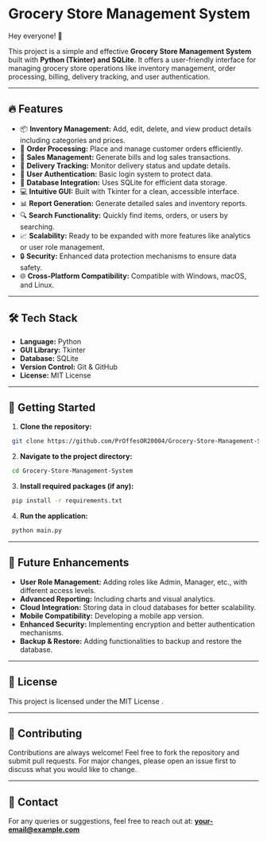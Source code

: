 # Grocery Store Management System

Hey everyone! 👋

This project is a simple and effective **Grocery Store Management System** built with **Python (Tkinter) and SQLite**. It offers a user-friendly interface for managing grocery store operations like inventory management, order processing, billing, delivery tracking, and user authentication.

---

## 🔥 Features
- 📦 **Inventory Management:** Add, edit, delete, and view product details including categories and prices. 
- 🛒 **Order Processing:** Place and manage customer orders efficiently. 
- 💸 **Sales Management:** Generate bills and log sales transactions. 
- 🚚 **Delivery Tracking:** Monitor delivery status and update details. 
- 👤 **User Authentication:** Basic login system to protect data. 
- 💾 **Database Integration:** Uses SQLite for efficient data storage. 
- 💻 **Intuitive GUI:** Built with Tkinter for a clean, accessible interface. 
- 📊 **Report Generation:** Generate detailed sales and inventory reports.  
- 🔍 **Search Functionality:** Quickly find items, orders, or users by searching.
- 📈 **Scalability:** Ready to be expanded with more features like analytics or user role management. 
- 🔒 **Security:** Enhanced data protection mechanisms to ensure data safety.
- 🌐 **Cross-Platform Compatibility:** Compatible with Windows, macOS, and Linux.

---

## 🛠 Tech Stack
- **Language:** Python  
- **GUI Library:** Tkinter  
- **Database:** SQLite  
- **Version Control:** Git & GitHub  
- **License:** MIT License

---

## 🚀 Getting Started
1. **Clone the repository:**  
```bash
 git clone https://github.com/PrOffesOR20004/Grocery-Store-Management-System.git
```

2. **Navigate to the project directory:**  
```bash
 cd Grocery-Store-Management-System
```

3. **Install required packages (if any):**  
```bash
 pip install -r requirements.txt
```

4. **Run the application:**  
```bash
 python main.py
```

---

## 📌 Future Enhancements
- **User Role Management:** Adding roles like Admin, Manager, etc., with different access levels.
- **Advanced Reporting:** Including charts and visual analytics.
- **Cloud Integration:** Storing data in cloud databases for better scalability.
- **Mobile Compatibility:** Developing a mobile app version.
- **Enhanced Security:** Implementing encryption and better authentication mechanisms.
- **Backup & Restore:** Adding functionalities to backup and restore the database.

---

## 📜 License
This project is licensed under the MIT License .

---

## 🤝 Contributing
Contributions are always welcome! Feel free to fork the repository and submit pull requests. For major changes, please open an issue first to discuss what you would like to change.

---

## 📧 Contact
For any queries or suggestions, feel free to reach out at: **your-email@example.com**

